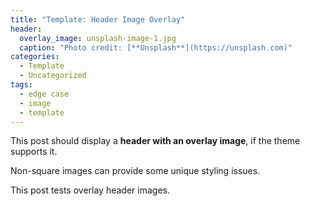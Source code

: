 ```yaml
---
title: "Template: Header Image Overlay"
header:
  overlay_image: unsplash-image-1.jpg
  caption: "Photo credit: [**Unsplash**](https://unsplash.com)"
categories:
  - Template
  - Uncategorized
tags:
  - edge case
  - image
  - template
---
```


This post should display a **header with an overlay image**, if the theme supports it.

Non-square images can provide some unique styling issues.

This post tests overlay header images.